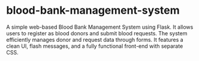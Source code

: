 # blood-bank-management-system
A simple web-based Blood Bank Management System using Flask. It allows users to register as blood donors and submit blood requests. The system efficiently manages donor and request data through forms. It features a clean UI, flash messages, and a fully functional front-end with separate CSS.
